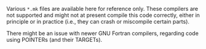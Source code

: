 Various `*.mk` files are available here for reference only.
These compilers are not supported and might not at present compile this code correctly, either in principle or in practice (i.e., they can crash or miscompile certain parts).

There might be an issue with newer GNU Fortran compilers, regarding code using POINTERs (and their TARGETs).
